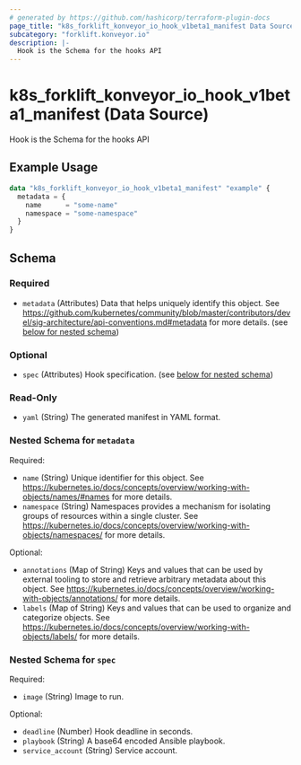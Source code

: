 ```yaml
---
# generated by https://github.com/hashicorp/terraform-plugin-docs
page_title: "k8s_forklift_konveyor_io_hook_v1beta1_manifest Data Source - terraform-provider-k8s"
subcategory: "forklift.konveyor.io"
description: |-
  Hook is the Schema for the hooks API
---
```


# k8s_forklift_konveyor_io_hook_v1beta1_manifest (Data Source)

Hook is the Schema for the hooks API

## Example Usage

```terraform
data "k8s_forklift_konveyor_io_hook_v1beta1_manifest" "example" {
  metadata = {
    name      = "some-name"
    namespace = "some-namespace"
  }
}
```

<!-- schema generated by tfplugindocs -->
## Schema

### Required

- `metadata` (Attributes) Data that helps uniquely identify this object. See https://github.com/kubernetes/community/blob/master/contributors/devel/sig-architecture/api-conventions.md#metadata for more details. (see [below for nested schema](#nestedatt--metadata))

### Optional

- `spec` (Attributes) Hook specification. (see [below for nested schema](#nestedatt--spec))

### Read-Only

- `yaml` (String) The generated manifest in YAML format.

<a id="nestedatt--metadata"></a>
### Nested Schema for `metadata`

Required:

- `name` (String) Unique identifier for this object. See https://kubernetes.io/docs/concepts/overview/working-with-objects/names/#names for more details.
- `namespace` (String) Namespaces provides a mechanism for isolating groups of resources within a single cluster. See https://kubernetes.io/docs/concepts/overview/working-with-objects/namespaces/ for more details.

Optional:

- `annotations` (Map of String) Keys and values that can be used by external tooling to store and retrieve arbitrary metadata about this object. See https://kubernetes.io/docs/concepts/overview/working-with-objects/annotations/ for more details.
- `labels` (Map of String) Keys and values that can be used to organize and categorize objects. See https://kubernetes.io/docs/concepts/overview/working-with-objects/labels/ for more details.


<a id="nestedatt--spec"></a>
### Nested Schema for `spec`

Required:

- `image` (String) Image to run.

Optional:

- `deadline` (Number) Hook deadline in seconds.
- `playbook` (String) A base64 encoded Ansible playbook.
- `service_account` (String) Service account.
